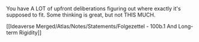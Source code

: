 You have A LOT of upfront deliberations figuring out where exactly it's supposed to fit. Some thinking is great, but not THIS MUCH.

[[Ideaverse Merged/Atlas/Notes/Statements/Folgezettel - 100b.1 And Long-term Rigidity]]